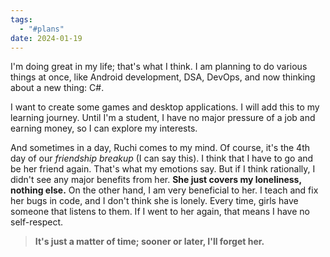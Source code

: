 ```yaml
---
tags:
  - "#plans"
date: 2024-01-19
---
```

I'm doing great in my life; that's what I think. I am planning to do various things at once, like Android development, DSA, DevOps, and now thinking about a new thing: C#.

I want to create some games and desktop applications. I will add this to my learning journey. Until I'm a student, I have no major pressure of a job and earning money, so I can explore my interests.

And sometimes in a day, Ruchi comes to my mind. Of course, it's the 4th day of our *friendship breakup* (I can say this). I think that I have to go and be her friend again. That's what my emotions say. But if I think rationally, I didn't see any major benefits from her. **She just covers my loneliness, nothing else.** On the other hand, I am very beneficial to her. I teach and fix her bugs in code, and I don't think she is lonely. Every time, girls have someone that listens to them. If I went to her again, that means I have no self-respect.

> **It's just a matter of time; sooner or later, I'll forget her.**
